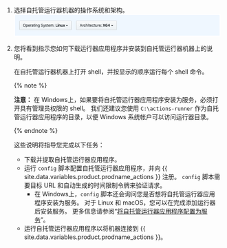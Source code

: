1. 选择自托管运行器机器的操作系统和架构。 ![选择自托管运行器操作系统](/assets/images/help/settings/actions-runner-architecture-os.png)


1. 您将看到指示您如何下载运行器应用程序并安装到自托管运行器机器上的说明。

   在自托管运行器机器上打开 shell，并按显示的顺序运行每个 shell 命令。

   {% note %}

   **注意：** 在 Windows上，如果要将自托管运行器应用程序安装为服务，必须打开具有管理员权限的 shell。 我们还建议您使用 `C:\actions-runner` 作为自托管运行器应用程序的目录，以便 Windows 系统帐户可以访问运行器目录。

   {% endnote %}

   这些说明将指导您完成以下任务：
   - 下载并提取自托管运行器应用程序。
   - 运行 `config` 脚本配置自托管运行器应用程序，并向 {{ site.data.variables.product.prodname_actions }} 注册。 `config` 脚本需要目标 URL 和自动生成的时间限制令牌来验证请求。
     - 在 Windows上，`config` 脚本还会询问您是否想将自托管运行器应用程序安装为服务。 对于 Linux 和 macOS，您可以在完成添加运行器后安装服务。 更多信息请参阅“[将自托管运行器应用程序配置为服务](/actions/automating-your-workflow-with-github-actions/configuring-the-self-hosted-runner-application-as-a-service)”。
   - 运行自托管运行器应用程序以将机器连接到 {{ site.data.variables.product.prodname_actions }}。
